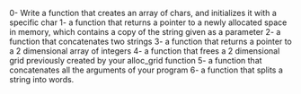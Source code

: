 0- Write a function that creates an array of chars, and initializes it with a specific char
1- a function that returns a pointer to a newly allocated space in memory, which contains a copy of the string given as a parameter
2- a function that concatenates two strings
3- a function that returns a pointer to a 2 dimensional array of integers
4- a function that frees a 2 dimensional grid previously created by your alloc_grid function
5- a function that concatenates all the arguments of your program
6- a function that splits a string into words.
